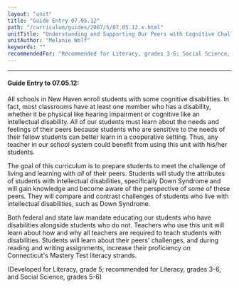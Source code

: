 ```yaml
---
layout: "unit"
title: "Guide Entry 07.05.12"
path: "/curriculum/guides/2007/5/07.05.12.x.html"
unitTitle: "Understanding and Supporting Our Peers with Cognitive Challenges"
unitAuthor: "Melanie Wolf"
keywords: ""
recommendedFor: "Recommended for Literacy, grades 3-6; Social Science, grades 5-6."
---
```

<body>
<hr/>
<h4>
Guide Entry to 07.05.12:
</h4>
<p>
All schools in New Haven enroll students with some cognitive disabilities. In fact, most classrooms have at least one member who has a disability, whether it be physical like hearing impairment or cognitive like an intellectual disability. All of our students must learn about the needs and feelings of their peers because students who are sensitive to the needs of their fellow students can better learn in a cooperative setting. Thus, any teacher in our school system could benefit from using this unit with his/her students.
</p>
<p>
The goal of this curriculum is to prepare students to meet the challenge of living and learning with
<i>
all
</i>
of their peers. Students will study the attributes of students with intellectual disabilities, specifically Down Syndrome and will gain knowledge and become aware of the perspective of some of these peers. They will compare and contrast challenges of students who live with intellectual disabilities, such as Down Syndrome.
</p>
<p>
Both federal and state law mandate educating our students who have disabilities alongside students who do not. Teachers who use this unit will learn about how and why all teachers are required to teach students with disabilities. Students will learn about their peers' challenges, and during reading and writing assignments, increase their proficiency on Connecticut's Mastery Test literacy strands.
</p>
<p>
(Developed for Literacy, grade 5; recommended for Literacy, grades 3-6, and Social Science, grades 5-6)
</p>
</body>
